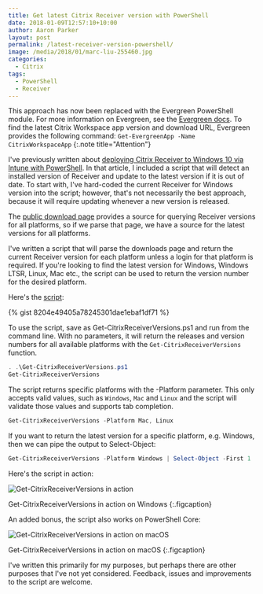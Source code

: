 ```yaml
---
title: Get latest Citrix Receiver version with PowerShell
date: 2018-01-09T12:57:10+10:00
author: Aaron Parker
layout: post
permalink: /latest-receiver-version-powershell/
image: /media/2018/01/marc-liu-255460.jpg
categories:
  - Citrix
tags:
  - PowerShell
  - Receiver
---
```

This approach has now been replaced with the Evergreen PowerShell module. For more information on Evergreen, see the [Evergreen docs](https://stealthpuppy.com/evergreen). To find the latest Citrix Workspace app version and download URL, Evergreen provides the following command: `Get-EvergreenApp -Name CitrixWorkspaceApp`
{:.note title="Attention"}

I've previously written about [deploying Citrix Receiver to Windows 10 via Intune with PowerShell]({{site.baseurl}}/deploy-citrix-receiver-intune/). In that article, I included a script that will detect an installed version of Receiver and update to the latest version if it is out of date. To start with, I've hard-coded the current Receiver for Windows version into the script; however, that's not necessarily the best approach, because it will require updating whenever a new version is released.

The [public download page](https://www.citrix.com/downloads/citrix-receiver/) provides a source for querying Receiver versions for all platforms, so if we parse that page, we have a source for the latest versions for all platforms.

I've written a script that will parse the downloads page and return the current Receiver version for each platform unless a login for that platform is required. If you're looking to find the latest version for Windows, Windows LTSR, Linux, Mac etc., the script can be used to return the version number for the desired platform.

Here's the [script](https://gist.github.com/aaronparker/8204e49405a78245301dae1ebaf1df71.js):

{% gist 8204e49405a78245301dae1ebaf1df71 %}

To use the script, save as Get-CitrixReceiverVersions.ps1 and run from the command line. With no parameters, it will return the releases and version numbers for all available platforms with the `Get-CitrixReceiverVersions` function.

```powershell
. .\Get-CitrixReceiverVersions.ps1
Get-CitrixReceiverVersions
```

The script returns specific platforms with the -Platform parameter. This only accepts valid values, such as `Windows`, `Mac` and `Linux` and the script will validate those values and supports tab completion.

```powershell
Get-CitrixReceiverVersions -Platform Mac, Linux
```

If you want to return the latest version for a specific platform, e.g. Windows, then we can pipe the output to Select-Object:

```powershell
Get-CitrixReceiverVersions -Platform Windows | Select-Object -First 1
```

Here's the script in action:

![Get-CitrixReceiverVersions in action]({{site.baseurl}}/media/2018/01/Get-CitrixReceiverVersions.gif)

Get-CitrixReceiverVersions in action on Windows
{:.figcaption}

An added bonus, the script also works on PowerShell Core:

![Get-CitrixReceiverVersions in action on macOS]({{site.baseurl}}/media/2018/01/Get-CitrixReceiverVersions-Pwsh.gif)

Get-CitrixReceiverVersions in action on macOS
{:.figcaption}

I've written this primarily for my purposes, but perhaps there are other purposes that I've not yet considered. Feedback, issues and improvements to the script are welcome.
